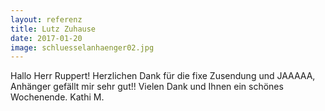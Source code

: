 ```yaml
---
layout: referenz
title: Lutz Zuhause
date: 2017-01-20
image: schluesselanhaenger02.jpg
---
```


Hallo Herr Ruppert!
Herzlichen Dank für die fixe Zusendung und JAAAAA, Anhänger gefällt mir sehr gut!!
Vielen Dank und Ihnen ein schönes Wochenende.
Kathi M.


